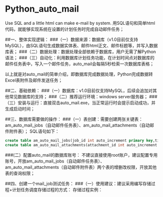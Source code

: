 # Python_auto_mail
Use SQL and a little html can make e-mail by system.
用SQL语句和简单html代码，就能够实现系统在设置的计划任务时完成自动邮件任务；

##一、整体实现逻辑：
###（一）数据来源：数据库（v1.0目前仅支持MySQL），由SQL语句生成数据实体表、邮件html正文、邮件标题等，并写入数据库表；
###（二）数据处理：数据处理全部依赖于数据库，用户无需了解Python语法；
###（三）自动化：利用数据库计划任务功能，在计划时间点对数据库的邮件任务表中，写入一个邮件任务，auto_mail会每隔5秒检索一次数据库表格；

以上就是对auto_mail的简单介绍，即数据库完成数据处理，Python完成数据转Excel表附件及邮件发送任务；

##二、基础依赖：
###（一）数据库：v1.0目前仅支持MySQL，后续会追加对其他常见数据库的支持；
###（二）推荐运行环境：windows server服务器；
###（三）安装与运行：直接双击auto_mail.exe，当正常运行时会提示启动成功，并生成启动时间；

##三、数据库需要做的操作：
###（一）表创建：需要创建两张关键表：am_auto_mail_jobs（自动邮件任务表）、am_auto_mail_attachments（自动邮件附件表）；
SQL语句如下：
```sql
create table am_auto_mail_jobs(job_id int auto_increment primary key,title varchar(200) not null,receiver varchar(300) not null,mail_body varchar(3000) not null,is_done int not null);
create table am_auto_mail_attachments(attachment_id int auto_increment primary key,job_id int not null,workbook_title varchar(200) not null,workbook_position varchar(200) not null,worksheet_1_title varchar(100) not null,worksheet_1_start int not null,worksheet_1_sql varchar(3000) not null,worksheet_2_title varchar(100),worksheet_2_start int,worksheet_2_sql varchar(3000) not null,worksheet_3_title varchar(100),worksheet_3_start int,worksheet_3_sql varchar(3000) not null,worksheet_4_title varchar(100),worksheet_4_start int,worksheet_4_sql varchar(3000) not null,is_done int not null);
```
###(二）配置auto_mail的数据库账号：
不建议直接使用root账户，建议配置专用账号，开放am_auto_mail_jobs（自动邮件任务表）、am_auto_mail_attachments（自动邮件附件表）两个表的增删改权限，开放其他表的查询权限；

##四、创建一个mail_job测试任务：
###（一）使用建议：建议采用编写存储过程+计划任务调度存储过程的方式：
存储过程实例：
